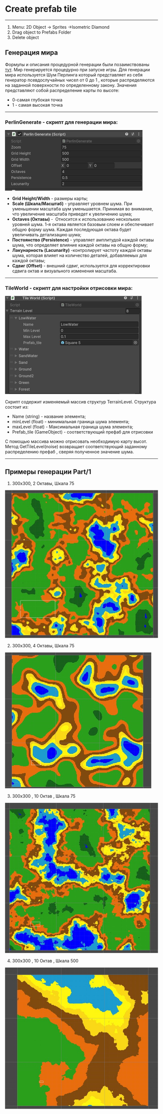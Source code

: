 # Create prefab tile
---
1. Menu: 2D Object -> Sprites ->Isometric Diamond 
2. Drag object to Prefabs Folder
3. Delete object 

## Генерация мира 

Формулы и описания процедурной генерации были позаимствованы [тут](https://ru.kihontekina.dev/posts/perlin_noise_part_one/).
Мир генерируется процедурно при запуске игры. Для генерации мира используется Шум Перлинга который представляет из себя генератор псевдослучайных чисел от 0 до 1 , которые распределяются на заданной поверхности по определенному закону.
Значения представляют собой распределение карты по высоте:
- 0-самая глубокая точка  
- 1 - самая высокая точка

---
### PerlinGenerate - скрипт для генерации мира:

![Perlin](https://github.com/Jomart02/Factorio_game_develop/blob/master/ImageGit/PerlinGenerate.jpg)

- **Grid Height/Width** - размеры карты;
- **Scale (Шкала/Масштаб)** - управляет уровнем шума. При уменьшении масштаба шум уменьшается. Принимая во внимание, что увеличение масштаба приведет к увеличению шума;
- **Octaves (Октавы)** -  Относится к использованию нескольких уровней шума. 1-я октава является базовым слоем и обеспечивает общую форму шума. Каждая последующая октава будет увеличивать детализацию шума;
-  **Постоянство (Persistence)** - управляет амплитудой каждой октавы шума, что определяет влияние каждой октавы на общую форму;
- **Лакунарность (Lacunarity)** -контролирует частоту каждой октавы шума, которая влияет на количество деталей, добавляемых для каждой октавы;
- **Сдвиг (Offset)** - внешний сдвиг, используется для корректировки сдвига октав и визуального изменения масштаба.
---
### TileWorld - скрипт для настройки отрисовки мира:

![Tile](https://github.com/Jomart02/Factorio_game_develop/blob/master/ImageGit/TileWorld.jpg)

Скрипт содержит изменяемый массив структур TerrainLevel. 
Структура состоит из:
- Name (string) - название элемента;
- minLevel (float) - минимальная граница шума элемента;
- maxLevel (float)  - Максимальная граница шума элемента;
- Prefab_tile (GameObject) - соответствующий префаб для отрисовки 

С помощью массива можно отрисовать необходимую карту высот.
Метод GetTileLevel(noise) возвращает соответствующий заданному распределению префаб , сверяя полученное значение шума.

---
## Примеры генерации Part/1

1. 300x300, 2 Октавы, Шкала 75

![map2](https://github.com/Jomart02/Factorio_game_develop/blob/master/ImageGit/map1.jpg)

2. 300x300, 4 Октавы, Шкала 75

![map](https://github.com/Jomart02/Factorio_game_develop/blob/master/ImageGit/map2.jpg)

3. 300x300 , 10 Октав , Шкала 75

![map2](https://github.com/Jomart02/Factorio_game_develop/blob/master/ImageGit/map3.jpg)

4. 300x300 , 10 Октав , Шкала 500

![map2](https://github.com/Jomart02/Factorio_game_develop/blob/master/ImageGit/map4.jpg)
